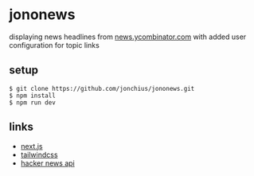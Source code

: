 # jononews

displaying news headlines from [news.ycombinator.com](https://news.ycombinator.com) with added user configuration for topic links

## setup

```
$ git clone https://github.com/jonchius/jononews.git
$ npm install
$ npm run dev
```

## links

- [next.js](https://nextjs.org/docs)
- [tailwindcss](https://tailwindcss.com/docs/installation)
- [hacker news api](https://hn.algolia.com/api)